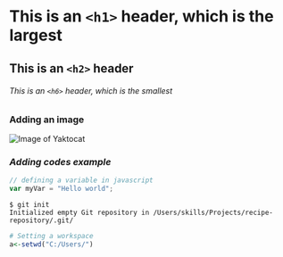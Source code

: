 # This is an `<h1>` header, which is the largest

## This is an `<h2>` header

###### This is an `<h6>` header, which is the smallest

### **Adding an image**
![Image of Yaktocat](https://octodex.github.com/images/yaktocat.png)

### *Adding codes example*

``` javascript
// defining a variable in javascript
var myVar = "Hello world";
```
```
$ git init
Initialized empty Git repository in /Users/skills/Projects/recipe-repository/.git/
```
``` R
# Setting a workspace
a<-setwd("C:/Users/")
```
